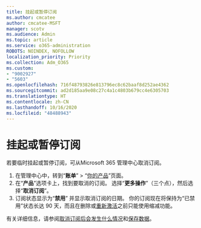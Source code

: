 ```yaml
---
title: 挂起或暂停订阅
ms.author: cmcatee
author: cmcatee-MSFT
manager: scotv
ms.audience: Admin
ms.topic: article
ms.service: o365-administration
ROBOTS: NOINDEX, NOFOLLOW
localization_priority: Priority
ms.collection: Adm_O365
ms.custom:
- "9002927"
- "5603"
ms.openlocfilehash: 716f48793826e813796ec8c62baaf8d252ae4362
ms.sourcegitcommit: ad2d185aa9e08c27c4a1c4803b679cc4e6305703
ms.translationtype: HT
ms.contentlocale: zh-CN
ms.lasthandoff: 10/16/2020
ms.locfileid: "48488943"
---
```

# <a name="suspend-or-pause-a-subscription"></a>挂起或暂停订阅

若要临时挂起或暂停订阅，可从Microsoft 365 管理中心取消订阅。

1. 在管理中心中，转到“**账单**” > “[你的产品](https://go.microsoft.com/fwlink/p/?linkid=842054)”页面。
2. 在“**产品**”选项卡上，找到要取消的订阅。 选择“**更多操作**”（三个点），然后选择“**取消订阅**”。
3. 订阅状态显示为“**禁用**” 并显示取消订阅的日期。 你的订阅现在将保持为“已禁用”状态长达 90 天，而且在删除或[重新激活](https://docs.microsoft.com/microsoft-365/commerce/subscriptions/reactivate-your-subscription)之前只能使用缩减功能。

有关详细信息，请参阅[取消订阅后会发生什么情况](https://docs.microsoft.com/microsoft-365/commerce/subscriptions/cancel-your-subscription#what-happens-when-you-cancel-a-subscription)和[保存数据](https://docs.microsoft.com/microsoft-365/commerce/subscriptions/cancel-your-subscription#save-your-data)。
